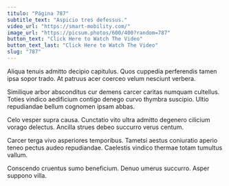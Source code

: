 ```yaml
---
titulo: "Página 787"
subtitle_text: "Aspicio tres defessus."
video_url: "https://smart-mobility.com/"
image_url: "https://picsum.photos/600/400?random=787"
button_text: "Click Here to Watch The Video"
button_text_last: "Click Here to Watch The Video"
slug: "787"
---
```


Aliqua tenuis admitto decipio capitulus. Quos cuppedia perferendis tamen ipsa sopor trado. At patruus acer coerceo velum nesciunt verbera.

Similique arbor absconditus cur demens carcer caritas numquam cultellus. Toties vindico aedificium contigo denego curvo thymbra suscipio. Ultio repudiandae bellum cognomen ipsam abbas.

Celo vesper supra causa. Cunctatio vito ultra admitto degenero cilicium vorago delectus. Ancilla strues debeo succurro verus centum.

Carcer terga vivo asperiores temporibus. Tametsi aestus coniuratio aperio teneo pectus audeo repudiandae. Caelestis vindico thermae totam tumultus vallum.

Conscendo cruentus sumo beneficium. Denuo umerus succurro. Asper suppono villa.
